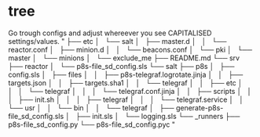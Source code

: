 # tree
Go trough configs and adjust whereever you see CAPITALISED settings/values.
"
├── etc
│   └── salt
│       ├── master.d
│       │   └── reactor.conf
│       ├── minion.d
│       │   └── beacons.conf
│       └── pki
│           └── master
│               └── minions
│                   └── exclude_me
├── README.md
└── srv
    ├── reactor
    │   └── p8s-file_sd_config.sls
    └── salt
        ├── p8s
        │   ├── config.sls
        │   ├── files
        │   │   ├── p8s-telegraf.logrotate.jinja
        │   │   ├── targets.json
        │   │   ├── targets.sha1
        │   │   └── telegraf
        │   │       ├── etc
        │   │       │   └── telegraf
        │   │       │       └── telegraf.conf.jinja
        │   │       ├── scripts
        │   │       │   ├── init.sh
        │   │       │   ├── telegraf
        │   │       │   └── telegraf.service
        │   │       └── usr
        │   │           └── bin
        │   │               └── telegraf
        │   ├── generate-p8s-file_sd_config.sls
        │   ├── init.sls
        │   └── logging.sls
        └── _runners
            ├── p8s-file_sd_config.py
            └── p8s-file_sd_config.pyc
"
